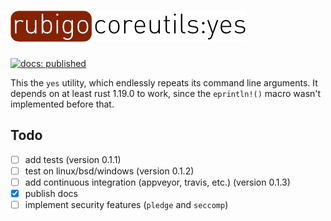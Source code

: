 # ![rubigo-coreutils](img/logo.png)
[![docs:
published](https://img.shields.io/badge/docs-published-green.svg)](https://rubigo.github.io/yes/rubigo_yes)



This the `yes` utility, which endlessly repeats its command line arguments. It
depends on at least rust 1.19.0 to work, since the `eprintln!()` macro wasn't
implemented before that.

## Todo

- [ ] add tests (version 0.1.1)
- [ ] test on linux/bsd/windows (version 0.1.2)
- [ ] add continuous integration (appveyor, travis, etc.)
    (version 0.1.3)
- [X] publish docs
- [ ] implement security features (`pledge` and `seccomp`)
